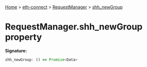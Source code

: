 [Home](./index) &gt; [eth-connect](./eth-connect.md) &gt; [RequestManager](./eth-connect.requestmanager.md) &gt; [shh\_newGroup](./eth-connect.requestmanager.shh_newgroup.md)

# RequestManager.shh\_newGroup property


**Signature:**
```javascript
shh_newGroup: () => Promise<Data>
```
